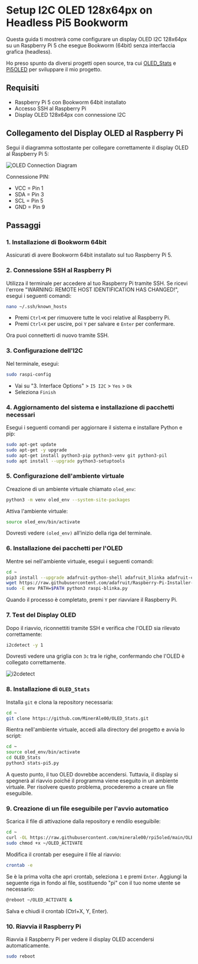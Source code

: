 # Setup I2C OLED 128x64px on Headless Pi5 Bookworm

Questa guida ti mostrerà come configurare un display OLED I2C 128x64px su un Raspberry Pi 5 che esegue Bookworm (64bit) senza interfaccia grafica (headless).

Ho preso spunto da diversi progetti open source, tra cui [OLED_Stats](https://github.com/RUDEWORLD/OLED_Stats) e [Pi5OLED](https://github.com/RUDEWORLD/Pi5OLED) per sviluppare il mio progetto.

## Requisiti

- Raspberry Pi 5 con Bookworm 64bit installato
- Accesso SSH al Raspberry Pi
- Display OLED 128x64px con connessione I2C

## Collegamento del Display OLED al Raspberry Pi

Segui il diagramma sottostante per collegare correttamente il display OLED al Raspberry Pi 5:

![OLED Connection Diagram](https://github.com/user-attachments/assets/fd5db9fe-6da0-4e04-9189-fa6d7e5208a9)


Connessione PIN:

- VCC = Pin 1
- SDA = Pin 3
- SCL = Pin 5
- GND = Pin 9

## Passaggi

### 1. Installazione di Bookworm 64bit

Assicurati di avere Bookworm 64bit installato sul tuo Raspberry Pi 5.

### 2. Connessione SSH al Raspberry Pi

Utilizza il terminale per accedere al tuo Raspberry Pi tramite SSH. Se ricevi l'errore "WARNING: REMOTE HOST IDENTIFICATION HAS CHANGED!", esegui i seguenti comandi:

```bash
nano ~/.ssh/known_hosts
```
- Premi `Ctrl+K` per rimuovere tutte le voci relative al Raspberry Pi.
- Premi `Ctrl+X` per uscire, poi `Y` per salvare e `Enter` per confermare.

Ora puoi connetterti di nuovo tramite SSH.

### 3. Configurazione dell'I2C

Nel terminale, esegui:

```bash
sudo raspi-config
```
- Vai su "3. Interface Options" > `I5 I2C` > `Yes` > `Ok`
- Seleziona `Finish`

### 4. Aggiornamento del sistema e installazione di pacchetti necessari

Esegui i seguenti comandi per aggiornare il sistema e installare Python e pip:

```bash
sudo apt-get update
sudo apt-get -y upgrade
sudo apt-get install python3-pip python3-venv git python3-pil
sudo apt install --upgrade python3-setuptools
```

### 5. Configurazione dell'ambiente virtuale

Creazione di un ambiente virtuale chiamato `oled_env`:

```bash
python3 -m venv oled_env --system-site-packages
```

Attiva l'ambiente virtuale:

```bash
source oled_env/bin/activate
```

Dovresti vedere `(oled_env)` all'inizio della riga del terminale.

### 6. Installazione dei pacchetti per l'OLED

Mentre sei nell'ambiente virtuale, esegui i seguenti comandi:

```bash
cd ~
pip3 install --upgrade adafruit-python-shell adafruit_blinka adafruit-circuitpython-ssd1306 rpi-lgpio
wget https://raw.githubusercontent.com/adafruit/Raspberry-Pi-Installer-Scripts/master/raspi-blinka.py
sudo -E env PATH=$PATH python3 raspi-blinka.py
```

Quando il processo è completato, premi `Y` per riavviare il Raspberry Pi.

### 7. Test del Display OLED

Dopo il riavvio, riconnettiti tramite SSH e verifica che l'OLED sia rilevato correttamente:

```bash
i2cdetect -y 1
```

Dovresti vedere una griglia con `3c` tra le righe, confermando che l'OLED è collegato correttamente.

![i2cdetect](https://github.com/user-attachments/assets/5c7f0c5a-372b-4055-8096-2939004589b8)


### 8. Installazione di `OLED_Stats`

Installa `git` e clona la repository necessaria:

```bash
cd ~
git clone https://github.com/MinerAle00/OLED_Stats.git
```

Rientra nell'ambiente virtuale, accedi alla directory del progetto e avvia lo script:

```bash
cd ~
source oled_env/bin/activate
cd OLED_Stats
python3 stats-pi5.py
```

A questo punto, il tuo OLED dovrebbe accendersi. Tuttavia, il display si spegnerà al riavvio poiché il programma viene eseguito in un ambiente virtuale. Per risolvere questo problema, procederemo a creare un file eseguibile.

### 9. Creazione di un file eseguibile per l'avvio automatico

Scarica il file di attivazione dalla repository e rendilo eseguibile:

```bash
cd ~
curl -OL https://raw.githubusercontent.com/minerale00/rpi5oled/main/OLED_ACTIVATE
sudo chmod +x ~/OLED_ACTIVATE
```

Modifica il crontab per eseguire il file al riavvio:

```bash
crontab -e
```

Se è la prima volta che apri crontab, seleziona `1` e premi `Enter`. Aggiungi la seguente riga in fondo al file, sostituendo "pi" con il tuo nome utente se necessario:

```bash
@reboot ~/OLED_ACTIVATE &
```

Salva e chiudi il crontab (Ctrl+X, Y, Enter).

### 10. Riavvia il Raspberry Pi

Riavvia il Raspberry Pi per vedere il display OLED accendersi automaticamente.

```bash
sudo reboot
```
